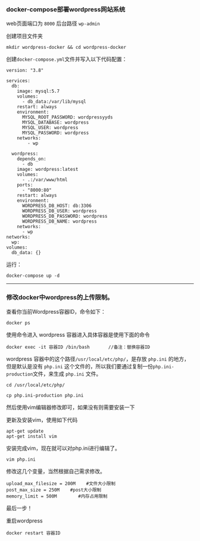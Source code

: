 ###  docker-compose部署wordpress网站系统


web页面端口为 `8000`     后台路径 `wp-admin`

创建项目文件夹

```
mkdir wordpress-docker && cd wordpress-docker
```

创建`docker-compose.yml`文件并写入以下代码配置：


```
version: "3.8"

services:
  db:
    image: mysql:5.7
    volumes:
      - db_data:/var/lib/mysql
    restart: always
    environment:
      MYSQL_ROOT_PASSWORD: wordpressyyds
      MYSQL_DATABASE: wordpress
      MYSQL_USER: wordpress
      MYSQL_PASSWORD: wordpress
    networks:
        - wp

  wordpress:
    depends_on:
      - db
    image: wordpress:latest
    volumes:
      - .:/var/www/html
    ports:
      - "8000:80"
    restart: always
    environment:
      WORDPRESS_DB_HOST: db:3306
      WORDPRESS_DB_USER: wordpress
      WORDPRESS_DB_PASSWORD: wordpress
      WORDPRESS_DB_NAME: wordpress
    networks:
      - wp
networks:
  wp:
volumes:
  db_data: {}
```

运行：

```
docker-compose up -d
```


---




### 修改docker中wordpress的上传限制。

查看你当前Wordpress容器ID，命令如下：
```
docker ps
```
使用命令进入 wordpress 容器进入具体容器是使用下面的命令
```
docker exec -it 容器ID /bin/bash       //备注：替换容器ID
```
wordpress 容器中的这个路径`/usr/local/etc/php/`，是存放 `php.ini` 的地方，但是默认是没有 `php.ini` 这个文件的，所以我们要通过复制一份`php.ini-production`文件，来生成 `php.ini` 文件。
```
cd /usr/local/etc/php/
```
```
cp php.ini-production php.ini
```
然后使用vim编辑器修改即可，如果没有则需要安装一下

更新及安装vim，使用如下代码
```
apt-get update
apt-get install vim
```
安装完成vim，现在就可以对php.ini进行编辑了。
```
vim php.ini
```
修改这几个变量，当然根据自己需求修改。
```
upload_max_filesize = 200M    #文件大小限制
post_max_size = 250M    #post大小限制
memory_limit = 500M        #内存占用限制
```
最后一步！

重启wordpress
```
docker restart 容器ID
```
